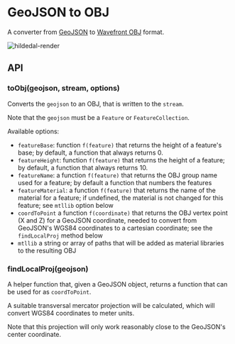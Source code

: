 GeoJSON to OBJ
==============

A converter from [GeoJSON](http://geojson.org) to 
[Wavefront OBJ](https://en.wikipedia.org/wiki/Wavefront_.obj_file) format.

![hildedal-render](https://cloud.githubusercontent.com/assets/1246614/10125338/8c915d0e-6570-11e5-84da-4ac7ea0963a6.png)

## API

### toObj(geojson, stream, options)

Converts the `geojson` to an OBJ, that is written to the `stream`.

Note that the `geojson` must be a `Feature` or `FeatureCollection`.

Available options:

* `featureBase`: function `f(feature)` that returns the height of
  a feature's base; by default, a function that always returns 0.
* `featureHeight`: function `f(feature)` that returns the height of
  a feature; by default, a function that always returns 10.
* `featureName`: a function `f(feature)` that returns the OBJ group
  name used for a feature; by default a function that numbers the
  features
* `featureMaterial`: a function `f(feature)` that returns the name
  of the material for a feature; if undefined, the material is
  not changed for this feature; see `mtllib` option below
* `coordToPoint` a function `f(coordinate)` that returns the
  OBJ vertex point (X and Z) for a GeoJSON coordinate, needed to
  convert from GeoJSON's WGS84 coordinates to a cartesian coordinate;
  see the `findLocalProj` method below
* `mtllib` a string or array of paths that will be added as material
  libraries to the resulting OBJ

### findLocalProj(geojson)

A helper function that, given a GeoJSON object, returns a function
that can be used for as `coordToPoint`.

A suitable transversal mercator projection will be calculated, which
will convert WGS84 coordinates to meter units.

Note that this projection will only work reasonably close to the
GeoJSON's center coordinate.
